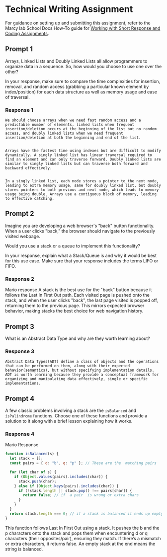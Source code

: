 # Technical Writing Assignment

For guidance on setting up and submitting this assignment, refer to the Marcy lab School Docs How-To guide for [Working with Short Response and Coding Assignments](https://marcylabschool.gitbook.io/marcy-lab-school-docs/fullstack-curriculum/how-tos/working-with-assignments#how-to-work-on-assignments).

## Prompt 1

Arrays, Linked Lists and Doubly Linked Lists all allow programmers to organize data in a sequence. So, how would you choose to use one over the other?

In your response, make sure to compare the time complexities for insertion, removal, and random access (grabbing a particular known element by index/position) for each data structure as well as memory usage and ease of traversal.

### Response 1

```
We should choose arrays when we need fast random access and a predictable number of elements, linked lists when frequent insertion/deletion occurs at the beginning of the list but no random access, and doubly linked lists when we need frequent insertion/deletion at both the beginning and end of the list.


Arrays have the fastest time using indexes but are difficult to modify dynamically. A singly linked list has linear traversal required to find an element and can only traverse forward. Doubly linked lists are similar to singly linked lists but can traverse both forward and backward effectively.


In a singly linked list, each node stores a pointer to the next node, leading to extra memory usage, same for doubly linked list, but doubly stores pointers to both previous and next node, which leads to memory usage being double. Arrays use a contiguous block of memory, leading to effective catching.

```

## Prompt 2

Imagine you are developing a web browser's "back" button functionality. When a user clicks "back," the browser should navigate to the previously visited webpage.

Would you use a stack or a queue to implement this functionality?

In your response, explain what a Stack/Queue is and why it would be best for this use case. Make sure that your response includes the terms LIFO or FIFO.

### Response 2

Mario response
A stack is the best use for the "back" button because it follows the Last In First Out path. Each visited page is pushed onto the stack, and when the user clicks "back", the last page visited is popped off, returning them to the previous page. This mirrors expected browser behavior, making stacks the best choice for web navigation history.


## Prompt 3

What is an Abstract Data Type and why are they worth learning about?

### Response 3

```
Abstract Data Types(ADT) define a class of objects and the operations that can be performed on them, along with their expected behavior(semantics), but without specifying implementation details. ADT is worth learning because they provide a conceptual framework for organizing and manipulating data effectively, single or specific implementations.
```

## Prompt 4

A few classic problems involving a stack are the `isBalanced` and `isPalindrome` functions. Choose one of these functions and provide a solution to it along with a brief lesson explaining how it works.

### Response 4

Mario Response

```javascript
function isBalanced(s) {
  let stack = [];
  const pairs = { d: "b", q: "p" }; // These are the  matching pairs

  for (let char of s) {
    if (Object.values(pairs).includes(char)) {
      stack.push(char);
    } else if (Object.keys(pairs).includes(char)) {
      if (!stack.length || stack.pop() !== pairs[char]) {
        return false; // if  a pair  is wrong or extra chars
      }
    }
  }
  return stack.length === 0; // if a stack is balanced it ends up empty
}
```

This function follows Last In First Out using a stack. It pushes the b and the p characters onto the stack and pops them when encountering d or q characters (their opposites/pair), ensuring they match. If there’s a mismatch or extra characters, it returns false. An empty stack at the end means the string is balanced.
